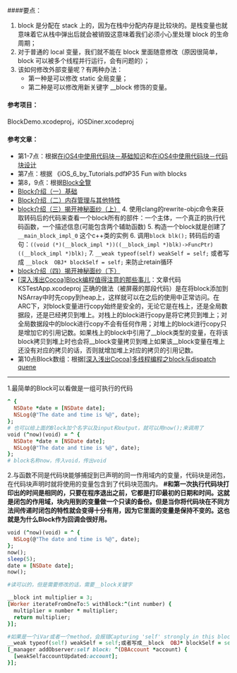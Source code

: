 ####要点：
1. block 是分配在 stack 上的，因为在栈中分配内存是比较块的。是栈变量也就意味着它从栈中弹出后就会被销毁这意味着我们必须小心里处理 block 的生命周期；
2. 对于普通的 local 变量，我们就不能在 block 里面随意修改（原因很简单，block 可以被多个线程并行运行，会有问题的）；
3. 该如何修改外部变量呢？有两种办法：
    - 第一种是可以修改 static 全局变量；
    - 第二种是可以修改用新关键字 __block 修饰的变量。

#### 参考项目：
BlockDemo.xcodeproj，iOSDiner.xcodeproj

#### 参考文章：
- 第1-7点：根据[在iOS4中使用代码块－基础知识](http://www.cocoachina.com/bbs/read.php?tid=62169)和[在iOS4中使用代码块－代码块设计](http://www.cocoachina.com/bbs/read.php?tid=62174)
- 第7点：根据 《iOS_6_by_Tutorials.pdf》P35 Fun with blocks
- 第8，9点：根据[Block全覽](https://www.facebook.com/note.php?note_id=456678673346)
- [Block介绍（一）基础](www.dreamingwish.com/frontui/article/default/block介绍（一）基础.html)
- [Block介绍（二）内存管理与其他特性](www.dreamingwish.com/article/block介绍（二）内存管理与其他特性.html)
- [block介绍（三）揭开神秘面纱（上）](www.dreamingwish.com/article/block介绍（三）揭开神秘面纱（上）.html)
    4. 使用clang的rewrite-objc命令来获取转码后的代码来查看一个block所有的部件：一个主体，一个真正的执行代码函数，一个描述信息(可能包含两个辅助函数)
    5. 构造一个block就是创建了`__main_block_impl_0` 这个c++类的实例
    6. 调用`block blk();` 转码后的语句：`((void (*)(__block_impl *))((__block_impl *)blk)->FuncPtr)((__block_impl *)blk);`
    7. `__weak typeof(self) weakSelf = self;` 或者写成 `__block  OBJ* blockSelf = self;` 来防止retain循环
- [block介绍（四）揭开神秘面纱（下）](www.dreamingwish.com/article/block介绍（四）揭开神秘面纱（下）.html)
- [[深入浅出Cocoa]Block编程值得注意的那些事儿](www.cnblogs.com/kesalin/archive/2013/04/30/ios_block.html)：文章代码KSTestApp.xcodeproj 
正确的做法（被屏蔽的那段代码）是在将block添加到NSArray中时先copy到heap上，这样就可以在之后的使用中正常访问。在ARC下，对block变量进行copy始终是安全的，无论它是在栈上，还是全局数据段，还是已经拷贝到堆上。对栈上的block进行copy是将它拷贝到堆上；对全局数据段中的block进行copy不会有任何作用；对堆上的block进行copy只是增加它的引用记数。如果栈上的block中引用了__block类型的变量，在将该block拷贝到堆上时也会将__block变量拷贝到堆上如果该__block变量在堆上还没有对应的拷贝的话，否则就增加堆上对应的拷贝的引用记数。
- 第10点Block数组：根据[[深入浅出Cocoa]多线程编程之block与dispatch quene](www.cnblogs.com/kesalin/archive/2011/08/26/block_dispatch_queue.html)

---------

1.最简单的Block可以看做是一组可执行的代码
```ruby
^ {
  NSDate *date = [NSDate date];
  NSLog(@"The date and time is %@", date);
};
# 也可以给上面的Block加个名字以及input和output，就可以用now();来调用了
void (^now)(void) = ^ {
  NSDate *date = [NSDate date];
  NSLog(@"The date and time is %@", date);
};
# block名称now，传入void，传出void
```

2.与函数不同是代码块能够捕捉到已声明的同一作用域内的变量，代码块是闭包，在代码块声明时就将使用的变量包含到了代码块范围内。
**#和第一次执行代码块打印出的时间是相同的，只要在程序退出之前，它都是打印最初的日期和时间。这就是闭包的作用域，块内用到的变量做一个只读的备份。但是当你将代码块在不同方法间传递时闭包的特性就会变得十分有用，因为它里面的变量是保持不变的。这也就是为什么Block作为回调会很好用。**
```ruby
void (^now)(void) = ^ {
  NSLog(@"The date and time is %@", date);
};
now();
sleep(5);
date = [NSDate date];
now();

#读可以的，但是需要修改的话，需要__block关键字

__block int multiplier = 3;
[Worker iterateFromOneTo:5 withBlock:^(int number) {
  multiplier = number * multiplier;
  return multiplier;
}];

#如果是一个iVar或者一个method，会报错Capturing 'self' strongly in this block is likely to lead to a retain cycle
__weak typeof(self) weakSelf = self;或者写成__block  OBJ* blockSelf = self;来防止retain循环
[_manager addObserver:self block: ^(DBAccount *account) {
  [weakSelfaccountUpdated:account];
}];
```